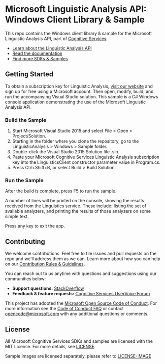 # Microsoft Linguistic Analysis API: Windows Client Library & Sample
This repo contains the Windows client library & sample for the Microsoft Linguistic Analysis API, part of [Cognitive Services](https://www.microsoft.com/cognitive-services).
* [Learn about the Linguistic Analysis API](https://www.microsoft.com/cognitive-services/en-us/linguistic-analysis-api)
* [Read the documentation](https://www.microsoft.com/cognitive-services/en-us/linguistic-analysis-api/documentation/overview)
* [Find more SDKs & Samples]()

## Getting Started
To obtain a subscription key for Linguistic Analysis, [visit our website](<https://www.microsoft.com/cognitive-services/en-us/sign-up>) and sign up for free using a Microsoft account.
Then open, modify, build, and run the accompanying Visual Studio solution.
This sample is a C# Windows console application demonstrating the use of the Microsoft Linguistic Analysis API.

### Build the Sample
 1. Start Microsoft Visual Studio 2015 and select File &gt; Open &gt; Project/Solution.
 2. Starting in the folder where you clone the repository, go to the LinguisticAnalysis &gt; Windows &gt; Sample folder.
 3. Double-click the Visual Studio 2015 Solution file .sln.
 4. Paste your Microsoft Cognitive Services Linguistic Analysis subscription key into the LinguisticsClient constructor parameter value in Program.cs.
 5. Press Ctrl+Shift+B, or select Build &gt; Build Solution.

### Run the Sample
After the build is complete, press F5 to run the sample.

A number of lines will be printed on the console, showing the results received from the Linguistics service.
These include: listing the set of available analyzers, and printing the results of those analyzers on some simple text.

Press any key to exit the app.


## Contributing
We welcome contributions. Feel free to file issues and pull requests on the repo and we'll address them as we can. Learn more about how you can help on our [Contribution Rules & Guidelines](</CONTRIBUTING.md>). 

You can reach out to us anytime with questions and suggestions using our communities below:
 - **Support questions:** [StackOverflow](<https://stackoverflow.com/questions/tagged/microsoft-cognitive>)
 - **Feedback & feature requests:** [Cognitive Services UserVoice Forum](<https://cognitive.uservoice.com>)

This project has adopted the [Microsoft Open Source Code of Conduct](https://opensource.microsoft.com/codeofconduct/). For more information see the [Code of Conduct FAQ](https://opensource.microsoft.com/codeofconduct/faq/) or contact [opencode@microsoft.com](mailto:opencode@microsoft.com) with any additional questions or comments.


## License
All Microsoft Cognitive Services SDKs and samples are licensed with the MIT License. For more details, see
[LICENSE](</LICENSE.md>).

Sample images are licensed separately, please refer to [LICENSE-IMAGE](</LICENSE-IMAGE.md>)
